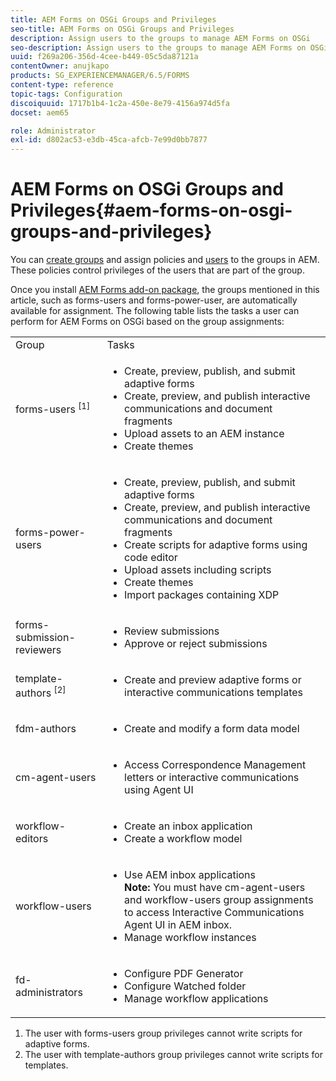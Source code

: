 ```yaml
---
title: AEM Forms on OSGi Groups and Privileges
seo-title: AEM Forms on OSGi Groups and Privileges
description: Assign users to the groups to manage AEM Forms on OSGi
seo-description: Assign users to the groups to manage AEM Forms on OSGi
uuid: f269a206-356d-4cee-b449-05c5da87121a
contentOwner: anujkapo
products: SG_EXPERIENCEMANAGER/6.5/FORMS
content-type: reference
topic-tags: Configuration
discoiquuid: 1717b1b4-1c2a-450e-8e79-4156a974d5fa
docset: aem65

role: Administrator
exl-id: d802ac53-e3db-45ca-afcb-7e99d0bb7877
---
```

# AEM Forms on OSGi Groups and Privileges{#aem-forms-on-osgi-groups-and-privileges}

You can [create groups](/help/sites-administering/user-group-ac-admin.md#group-administration) and assign policies and [users](/help/sites-administering/user-group-ac-admin.md#user-administration) to the groups in AEM. These policies control privileges of the users that are part of the group.

Once you install [AEM Forms add-on package](../../forms/using/installing-configuring-aem-forms-osgi.md), the groups mentioned in this article, such as forms-users and forms-power-user, are automatically available for assignment. The following table lists the tasks a user can perform for AEM Forms on OSGi based on the group assignments:

<table>
 <tbody>
  <tr>
   <td>Group</td> 
   <td>Tasks</td> 
  </tr>
  <tr>
   <td>forms-users <sup>[1]</sup></td> 
   <td>
    <ul> 
     <li>Create, preview, publish, and submit adaptive forms</li> 
     <li>Create, preview, and publish interactive communications and document fragments</li> 
     <li>Upload assets to an AEM instance</li> 
     <li>Create themes</li> 
    </ul> </td> 
  </tr>
  <tr>
   <td>forms-power-users</td> 
   <td>
    <ul> 
     <li>Create, preview, publish, and submit adaptive forms</li> 
     <li>Create, preview, and publish interactive communications and document fragments</li> 
     <li>Create scripts for adaptive forms using code editor</li> 
     <li>Upload assets including scripts</li> 
     <li>Create themes</li> 
     <li>Import packages containing XDP</li> 
    </ul> </td> 
  </tr>
  <tr>
   <td>forms-submission-reviewers</td> 
   <td>
    <ul> 
     <li>Review submissions</li> 
     <li>Approve or reject submissions</li> 
    </ul> </td> 
  </tr>
  <tr>
   <td>template-authors <sup>[2]</sup></td> 
   <td>
    <ul> 
     <li>Create and preview adaptive forms or interactive communications templates</li> 
    </ul> </td> 
  </tr>
  <tr>
   <td><p>fdm-authors</p> </td> 
   <td>
    <ul> 
     <li>Create and modify a form data model</li> 
    </ul> </td> 
  </tr>
  <tr>
   <td>cm-agent-users</td> 
   <td>
    <ul> 
     <li>Access Correspondence Management letters or interactive communications using Agent UI</li> 
    </ul> </td> 
  </tr>
  <tr>
   <td><p>workflow-editors</p> </td> 
   <td>
    <ul> 
     <li>Create an inbox application</li> 
     <li>Create a workflow model</li> 
    </ul> </td> 
  </tr>
  <tr>
   <td>workflow-users</td> 
   <td>
    <ul> 
     <li>Use AEM inbox applications<br /> <strong>Note: </strong>You must have cm-agent-users and workflow-users group assignments to access Interactive Communications Agent UI in AEM inbox.</li> 
     <li>Manage workflow instances</li> 
    </ul> </td> 
  </tr>
  <tr>
   <td>fd-administrators</td> 
   <td>
    <ul> 
     <li>Configure PDF Generator</li> 
     <li>Configure Watched folder</li> 
     <li>Manage workflow applications</li> 
    </ul> </td> 
  </tr>
 </tbody>
</table>

1. The user with forms-users group privileges cannot write scripts for adaptive forms.
1. The user with template-authors group privileges cannot write scripts for templates.

